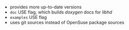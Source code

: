 - provides more up-to-date versions
- `doc` USE flag, which builds _doxygen_ docs for _libhd_
- `examples` USE flag
- uses git sources instead of OpenSuse package sources
